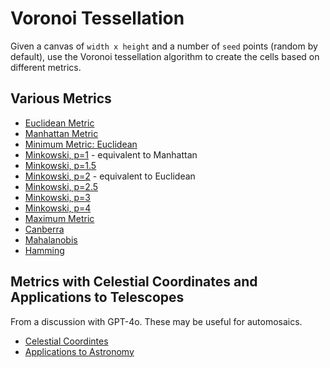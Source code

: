 # Voronoi Tessellation

Given a canvas of `width x height` and a number of `seed` points (random by default), use the
Voronoi tessellation algorithm to create the cells based on different metrics.

## Various Metrics

* [Euclidean Metric](images/voronoi_euclidean.png)
* [Manhattan Metric](images/voronoi_manhattan.png)
* [Minimum Metric: Euclidean](images/voronoi_minimum(euclidean).png)
* [Minkowski, p=1](images/voronoi_minkowski(1.0).png) - equivalent to Manhattan
* [Minkowski, p=1.5](images/voronoi_minkowski(1.5).png)
* [Minkowski, p=2](images/voronoi_minkowski(2.0).png) - equivalent to Euclidean
* [Minkowski, p=2.5](images/voronoi_minkowski(2.5).png)
* [Minkowski, p=3](images/voronoi_minkowski(3.0).png)
* [Minkowski, p=4](images/voronoi_minkowski(4.0).png)
* [Maximum Metric](images/voronoi_maximum.png)
* [Canberra](images/voronoi_canberra.png)
* [Mahalanobis](images/voronoi_mahalanobis.png)
* [Hamming](images/voronoi_hamming.png)


## Metrics with Celestial Coordinates and Applications to Telescopes

From a discussion with GPT-4o. These may be useful for automosaics.

* [Celestial Coordintes](gpt/gpt1.png)
* [Applications to Astronomy](gpt/gpt2.png)
